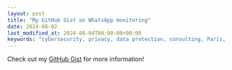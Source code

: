 ```yaml
---
layout: post
title: "My GitHub Gist on WhatsApp monitoring"
date: 2024-08-02
last_modified_at: 2024-08-04T00:00:00+00:00
keywords: "cybersecurity, privacy, data protection, consulting, Paris, Alexey Nazarov, CyberPrivacyProtecTech"
---
```


Check out my [GitHub Gist](https://gist.github.com/alexeinazarov/53d1c03333a569c9658104db680955c1) for more information!


